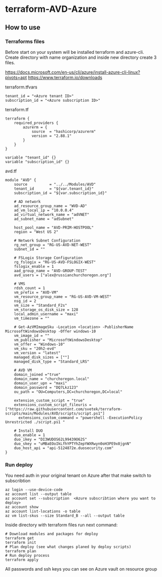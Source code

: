 # terraform-AVD-Azure

## How to use
### Terraforms files

Before start on your system will be installed terraform and azure-cli.  
Create directory with name organization and inside new directory create 3 files.

https://docs.microsoft.com/en-us/cli/azure/install-azure-cli-linux?pivots=apt
https://www.terraform.io/downloads

terraform.tfvars

    tenant_id = "<Azure tenant ID>"
    subscription_id = "<Azure subscription ID>"

terraform.tf

    terraform {
        required_providers {
            azurerm = {
                source  = "hashicorp/azurerm"
                version = "2.88.1"
            }
        }
    }
    
    variable "tenant_id" {}
    variable "subscription_id" {}

avd.tf
    
    module "AVD" {
        source          = "../../Modules/AVD"
        tenant_id       = "${var.tenant_id}"
        subscription_id = "${var.subscription_id}"
        
        # AD network
        ad_resource_group_name = "WVD-AD"
        ad_vm_local_ip = "10.0.0.4"
        ad_virtual_network_name = "adVNET"
        ad_subnet_name = "adSubnet"
        
        host_pool_name = "AVD-PRIM-HOSTPOOL"
        region = "West US 2"
        
        # Network Subnet Configuration
        rg_net_group = "RG-US-AVD-NET-WEST"
        subnet_id = ""
        
        # FSLogix Storage Configuration
        rg_fslogix = "RG-US-AVD-FSLOGIX-WEST"
        fslogix_enable = 1
        aad_group_name = "AVD-GROUP-TEST"
        avd_users = ["alex@russianchurchoregon.org"]
        
        # VMS
        rdsh_count = 1
        vm_prefix = "AVD-VM"
        vm_resource_group_name = "RG-US-AVD-VM-WEST"
        nsg_id = 2
        vm_size = "Standard_F2s"
        vm_storage_os_disk_size = 128
        local_admin_username = "maxi"
        vm_timezone = ""
        
        # Get-AzVMImageSku -Location <location> -PublisherName MicrosoftWindowsDesktop -Offer windows-10
        vm_image_id = ""
        vm_publisher = "MicrosoftWindowsDesktop"
        vm_offer = "Windows-10"
        vm_sku = "20h2-evd"
        vm_version = "latest"
        managed_disk_sizes = [""]
        managed_disk_type = "Standard_LRS"
        
        # AVD VM
        domain_joined ="true"
        domain_name = "churchoregon.local"
        domain_user_upn = "maxi"
        domain_password = "DQ7Lkz123"
        ou_path = "OU=Computers,DC=churchoregon,DC=local"
        
        extension_custom_script = "true"
        extensions_custom_script_fileuris = ["https://raw.githubusercontent.com/svetek/terraform-scripts/main/Modules/AVD/scripts/script.ps1"]
          extensions_custom_command = "powershell -ExecutionPolicy Unrestricted ./script.ps1 "
        
        # Install DUO
        duo_enable = 1
        duo_ikey = "DI3WUDOS62L99439O62S"
        duo_skey = "uMBaEOoIkLfhYPTYhZepYWXRwyn0oH3PE9x8jgnN"
        duo_host_api = "api-5124872e.duosecurity.com"
    }

### Run deploy
You need auth in your original tenant on Azure after that make switch to subscribtion

    az login --use-device-code
    az account list --output table
    az account set --subscription  <Azure subscribtion where you want to deploy>
    az account show
    az account list-locations -o table
    az vm list-skus --size Standard_B --all --output table

Inside directory with terraform files run next command:

    # Download modules and packages for deploy 
    terraform get 
    terraform init 
    # Plan deploy (see what changes planed by deploy scripts)
    terraform plan 
    # Run deploy process 
    terraform apply 

All passwords and ssh keys you can see on Azure vault on resource group 
    